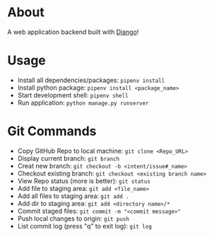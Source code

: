 # About
A web application backend built with [Django](https://www.djangoproject.com/)!

# Usage
* Install all dependencies/packages: `pipenv install`
* Install python package: `pipenv install <package_name>`
* Start development shell: `pipenv shell`
* Run application: `python manage.py runserver`

# Git Commands
* Copy GitHub Repo to local machine: `git clone <Repo_URL>`
* Display current branch: `git branch`
* Creat new branch: `git checkout -b <intent/issue#_name>`
* Checkout existing branch: `git checkout <existing branch name>`
* View Repo status (more is better): `git status`
* Add file to staging area: `git add <file_name>`
* Add all files to staging area: `git add .`
* Add dir to staging area: `git add <directory name>/*`
* Commit staged files: `git commit -m "<commit message>"`
* Push local changes to origin: `git push`
* List commit log (press "q" to exit log): `git log`